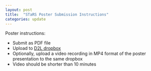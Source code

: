 ```yaml
---
layout: post
title:  "STaRS Poster Submission Instructions"
categories: update
---
```


Poster instructions:

- Submit as PDF file
- Upload to [D2L dropbox](https://ggc.view.usg.edu/d2l/lms/dropbox/user/folder_submit_files.d2l?db=2030709&grpid=0&isprv=&bp=0&ou=2246996)
- Optionally, upload a video recording in MP4 format of the poster presentation to the same dropbox
- Video should be shorter than 10 minutes


